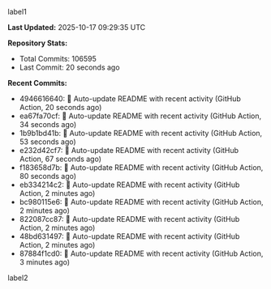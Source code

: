 
label1 
<!-- ACTIVITY_START -->
**Last Updated:** 2025-10-17 09:29:35 UTC

**Repository Stats:**
- Total Commits: 106595
- Last Commit: 20 seconds ago

**Recent Commits:**
- 4946616640: 🤖 Auto-update README with recent activity (GitHub Action, 20 seconds ago)
- ea67fa70cf: 🤖 Auto-update README with recent activity (GitHub Action, 34 seconds ago)
- 1b9b1bd41b: 🤖 Auto-update README with recent activity (GitHub Action, 53 seconds ago)
- e232d42cf7: 🤖 Auto-update README with recent activity (GitHub Action, 67 seconds ago)
- f183658d7b: 🤖 Auto-update README with recent activity (GitHub Action, 80 seconds ago)
- eb334214c2: 🤖 Auto-update README with recent activity (GitHub Action, 2 minutes ago)
- bc980115e6: 🤖 Auto-update README with recent activity (GitHub Action, 2 minutes ago)
- 822087cc87: 🤖 Auto-update README with recent activity (GitHub Action, 2 minutes ago)
- 48bd631497: 🤖 Auto-update README with recent activity (GitHub Action, 2 minutes ago)
- 87884f1cd0: 🤖 Auto-update README with recent activity (GitHub Action, 3 minutes ago)
<!-- ACTIVITY_END -->

label2
